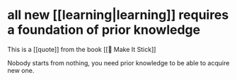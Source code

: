 # all new [[learning|learning]] requires a foundation of prior knowledge

This is a [[quote]] from the book [[📕 Make It Stick]]

Nobody starts from nothing, you need prior knowledge to be able to acquire new one.